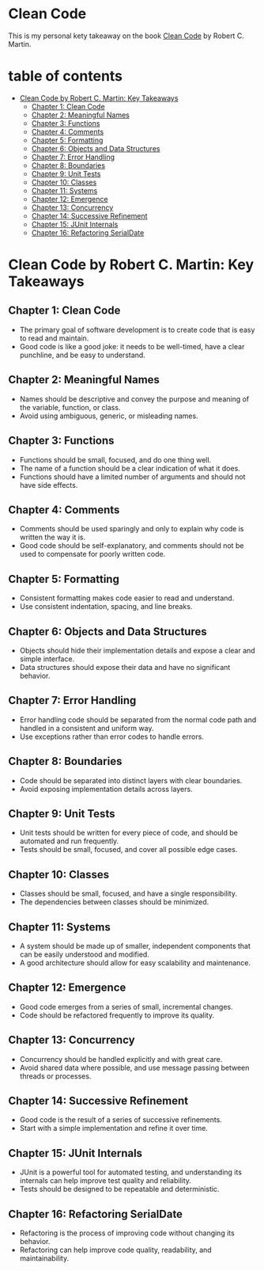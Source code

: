 # Clean Code

This is my personal kety takeaway on the book [Clean Code](https://www.amazon.com/Clean-Code-Handbook-Software-Craftsmanship/dp/0132350882) by Robert C. Martin.

# table of contents
- [Clean Code by Robert C. Martin: Key Takeaways](#clean-code-by-robert-c-martin-key-takeaways)
  - [Chapter 1: Clean Code](#chapter-1-clean-code)
  - [Chapter 2: Meaningful Names](#chapter-2-meaningful-names)
  - [Chapter 3: Functions](#chapter-3-functions)
  - [Chapter 4: Comments](#chapter-4-comments)
  - [Chapter 5: Formatting](#chapter-5-formatting)
  - [Chapter 6: Objects and Data Structures](#chapter-6-objects-and-data-structures)
  - [Chapter 7: Error Handling](#chapter-7-error-handling)
  - [Chapter 8: Boundaries](#chapter-8-boundaries)
  - [Chapter 9: Unit Tests](#chapter-9-unit-tests)
  - [Chapter 10: Classes](#chapter-10-classes)
  - [Chapter 11: Systems](#chapter-11-systems)
  - [Chapter 12: Emergence](#chapter-12-emergence)
  - [Chapter 13: Concurrency](#chapter-13-concurrency)
  - [Chapter 14: Successive Refinement](#chapter-14-successive-refinement)
  - [Chapter 15: JUnit Internals](#chapter-15-junit-internals)
  - [Chapter 16: Refactoring SerialDate](#chapter-16-refactoring-serialdate)

# Clean Code by Robert C. Martin: Key Takeaways

## Chapter 1: Clean Code
- The primary goal of software development is to create code that is easy to read and maintain.
- Good code is like a good joke: it needs to be well-timed, have a clear punchline, and be easy to understand.

## Chapter 2: Meaningful Names
- Names should be descriptive and convey the purpose and meaning of the variable, function, or class.
- Avoid using ambiguous, generic, or misleading names.

## Chapter 3: Functions
- Functions should be small, focused, and do one thing well.
- The name of a function should be a clear indication of what it does.
- Functions should have a limited number of arguments and should not have side effects.

## Chapter 4: Comments
- Comments should be used sparingly and only to explain why code is written the way it is.
- Good code should be self-explanatory, and comments should not be used to compensate for poorly written code.

## Chapter 5: Formatting
- Consistent formatting makes code easier to read and understand.
- Use consistent indentation, spacing, and line breaks.

## Chapter 6: Objects and Data Structures
- Objects should hide their implementation details and expose a clear and simple interface.
- Data structures should expose their data and have no significant behavior.

## Chapter 7: Error Handling
- Error handling code should be separated from the normal code path and handled in a consistent and uniform way.
- Use exceptions rather than error codes to handle errors.

## Chapter 8: Boundaries
- Code should be separated into distinct layers with clear boundaries.
- Avoid exposing implementation details across layers.

## Chapter 9: Unit Tests
- Unit tests should be written for every piece of code, and should be automated and run frequently.
- Tests should be small, focused, and cover all possible edge cases.

## Chapter 10: Classes
- Classes should be small, focused, and have a single responsibility.
- The dependencies between classes should be minimized.

## Chapter 11: Systems
- A system should be made up of smaller, independent components that can be easily understood and modified.
- A good architecture should allow for easy scalability and maintenance.

## Chapter 12: Emergence
- Good code emerges from a series of small, incremental changes.
- Code should be refactored frequently to improve its quality.

## Chapter 13: Concurrency
- Concurrency should be handled explicitly and with great care.
- Avoid shared data where possible, and use message passing between threads or processes.

## Chapter 14: Successive Refinement
- Good code is the result of a series of successive refinements.
- Start with a simple implementation and refine it over time.

## Chapter 15: JUnit Internals
- JUnit is a powerful tool for automated testing, and understanding its internals can help improve test quality and reliability.
- Tests should be designed to be repeatable and deterministic.

## Chapter 16: Refactoring SerialDate
- Refactoring is the process of improving code without changing its behavior.
- Refactoring can help improve code quality, readability, and maintainability.
